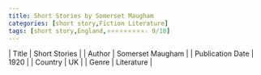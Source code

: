 ```yaml
---
title: Short Stories by Somerset Maugham
categories: [short story,Fiction Literature]
tags: [short story,England,⭐⭐⭐⭐⭐⭐⭐⭐⭐☆ 9/10]
---
```

        
| Title | Short Stories  |
| Author |  Somerset Maugham  |
| Publication Date | 1920   |
| Country | UK |
| Genre | Literature  |
        